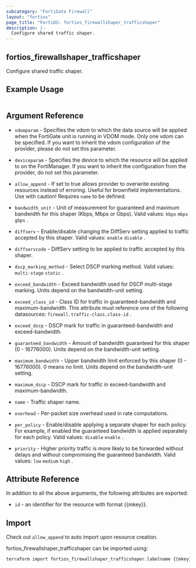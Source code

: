 ```yaml
---
subcategory: "FortiGate Firewall"
layout: "fortios"
page_title: "FortiOS: fortios_firewallshaper_trafficshaper"
description: |-
  Configure shared traffic shaper.
---
```


## fortios_firewallshaper_trafficshaper
Configure shared traffic shaper.

## Example Usage

```hcl

```

## Argument Reference
* `vdomparam` - Specifies the vdom to which the data source will be applied when the FortiGate unit is running in VDOM mode. Only one vdom can be specified. If you want to inherit the vdom configuration of the provider, please do not set this parameter.
* `deviceparam` - Specifies the device to which the resource will be applied to on the FortiManager. If you want to inherit the configuration from the provider, do not set this parameter.
* `allow_append` - If set to true allows provider to overwrite existing resources instead of erroring. Useful for brownfield implementations. Use with caution! Requires `name` to be defined.

* `bandwidth_unit` - Unit of measurement for guaranteed and maximum bandwidth for this shaper (Kbps, Mbps or Gbps). Valid values: `kbps` `mbps` `gbps` .
* `diffserv` - Enable/disable changing the DiffServ setting applied to traffic accepted by this shaper. Valid values: `enable` `disable` .
* `diffservcode` - DiffServ setting to be applied to traffic accepted by this shaper.
* `dscp_marking_method` - Select DSCP marking method. Valid values: `multi-stage` `static` .
* `exceed_bandwidth` - Exceed bandwidth used for DSCP multi-stage marking. Units depend on the bandwidth-unit setting.
* `exceed_class_id` - Class ID for traffic in guaranteed-bandwidth and maximum-bandwidth. This attribute must reference one of the following datasources: `firewall.traffic-class.class-id` .
* `exceed_dscp` - DSCP mark for traffic in guaranteed-bandwidth and exceed-bandwidth.
* `guaranteed_bandwidth` - Amount of bandwidth guaranteed for this shaper (0 - 16776000). Units depend on the bandwidth-unit setting.
* `maximum_bandwidth` - Upper bandwidth limit enforced by this shaper (0 - 16776000). 0 means no limit. Units depend on the bandwidth-unit setting.
* `maximum_dscp` - DSCP mark for traffic in exceed-bandwidth and maximum-bandwidth.
* `name` - Traffic shaper name.
* `overhead` - Per-packet size overhead used in rate computations.
* `per_policy` - Enable/disable applying a separate shaper for each policy. For example, if enabled the guaranteed bandwidth is applied separately for each policy. Valid values: `disable` `enable` .
* `priority` - Higher priority traffic is more likely to be forwarded without delays and without compromising the guaranteed bandwidth. Valid values: `low` `medium` `high` .

## Attribute Reference

In addition to all the above arguments, the following attributes are exported:
* `id` - an identifier for the resource with format {{mkey}}.

## Import

Check out `allow_append` to auto import upon resource creation.

fortios_firewallshaper_trafficshaper can be imported using:
```sh
terraform import fortios_firewallshaper_trafficshaper.labelname {{mkey}}
```
